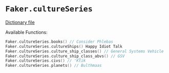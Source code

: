 # `Faker.cultureSeries`

[Dictionary file](../src/main/resources/locales/en/culture_series.yml)

Available Functions:  
```kotlin
Faker.cultureSeries.books() // Consider Phlebas
Faker.cultureSeries.cultureShips() Happy Idiot Talk
Faker.cultureSeries.culture_ship_classes() // General Systems Vehicle
Faker.cultureSeries.culture_ship_class_abvs() // GSV
Faker.cultureSeries.civs() // 'Ktik
Faker.cultureSeries.planets() // Bulthmaas
```
